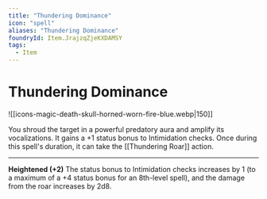 ```yaml
---
title: "Thundering Dominance"
icon: "spell"
aliases: "Thundering Dominance"
foundryId: Item.JrajzqZjeKXDAMSY
tags:
  - Item
---
```


# Thundering Dominance
![[icons-magic-death-skull-horned-worn-fire-blue.webp|150]]

You shroud the target in a powerful predatory aura and amplify its vocalizations. It gains a +1 status bonus to Intimidation checks. Once during this spell's duration, it can take the [[Thundering Roar]] action.

* * *

**Heightened (+2)** The status bonus to Intimidation checks increases by 1 (to a maximum of a +4 status bonus for an 8th-level spell), and the damage from the roar increases by 2d8.
